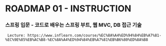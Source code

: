 # ROADMAP 01 - INSTRUCTION
### 스프링 입문 - 코드로 배우는 스프링 부트, 웹 MVC, DB 접근 기술

```text
 Lecture: https://www.inflearn.com/course/%EC%8A%A4%ED%94%84%EB%A7%81-%EC%9E%85%EB%AC%B8-%EC%8A%A4%ED%94%84%EB%A7%81%EB%B6%80%ED%8A%B8
```
